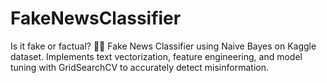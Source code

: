 # FakeNewsClassifier
Is it fake or factual? 🕵️‍♂️ Fake News Classifier using Naive Bayes on Kaggle dataset. Implements text vectorization, feature engineering, and model tuning with GridSearchCV to accurately detect misinformation.
